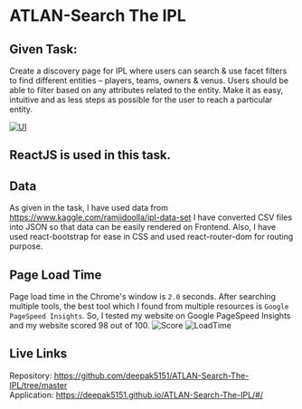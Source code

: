 # ATLAN-Search The IPL
## Given Task:
Create a discovery page for IPL where users can search & use facet filters to find different entities – players, teams, owners & venus. Users should be able to filter based on any attributes related to the entity. Make it as easy, intuitive and as less steps as possible for the user to reach a particular entity.

[![UI ](https://img.shields.io/badge/Go%20To%20Application-orange?style=for-the-badge&logo=appveyor)](https://deepak5151.github.io/ATLAN-Search-The-IPL/)

## ReactJS is used in this task.

## Data
As given in the task, I have used data from https://www.kaggle.com/ramjidoolla/ipl-data-set
I have converted CSV files into JSON so that data can be easily rendered on Frontend. Also, I have used react-bootstrap for ease in CSS and used react-router-dom for routing purpose.

## Page Load Time

Page load time in the Chrome's window is `2.0` seconds. After searching multiple tools, the best tool which I found from multiple resources is `Google PageSpeed Insights`. So, I tested my website on Google PageSpeed Insights and my website scored 98 out of 100.
![Score](https://user-images.githubusercontent.com/48513705/103370201-349a4a80-4af2-11eb-91ae-b5723ef3b438.JPG)
![LoadTime](https://user-images.githubusercontent.com/48513705/103370233-4aa80b00-4af2-11eb-9ea4-2c3a1a8212fb.JPG)

## Live Links
Repository:  https://github.com/deepak5151/ATLAN-Search-The-IPL/tree/master <br>
Application: https://deepak5151.github.io/ATLAN-Search-The-IPL/#/
